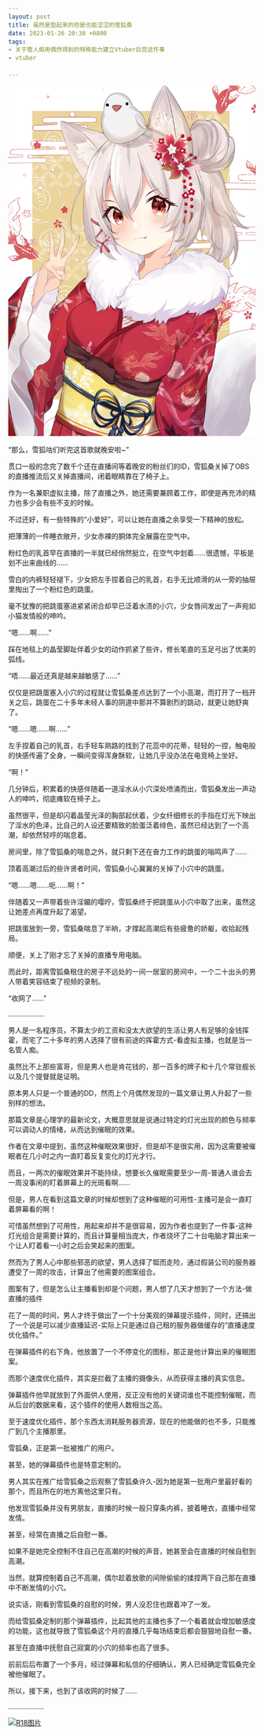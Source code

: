 ```yaml
---
layout: post
title: 虽然是垫起来的但是也能涩涩的雪狐桑
date: 2023-01-26 20:30 +0800
tags:
- 关于管人痴用偶然得到的特殊能力建立Vtuber后宫这件事
- vtuber

---
```

![封面图片](/file/xuehusang.jpg)

“那么，雪狐咕们听完这首歌就晚安啦~”

贯口一般的念完了数千个还在直播间等着晚安的粉丝们的ID，雪狐桑关掉了OBS的直播推流后又关掉直播间，闭着眼睛靠在了椅子上。

作为一名兼职虚拟主播，除了直播之外，她还需要兼顾着工作，即使是再充沛的精力也多少会有些不支的时候。

不过还好，有一些特殊的“小爱好”，可以让她在直播之余享受一下精神的放松。

把薄薄的一件睡衣敞开，少女赤裸的胴体完全展露在空气中。

粉红色的乳首早在直播的一半就已经俏然挺立，在空气中划着……很遗憾，平板是划不出来曲线的……

雪白的内裤轻轻褪下，少女把左手捏着自己的乳首，右手无比顺滑的从一旁的抽屉里掏出了一个粉红色的跳蛋。

毫不犹豫的把跳蛋塞进紧紧闭合却早已泛着水渍的小穴，少女唇间发出了一声宛如小猫发情般的呻吟。

“嗯……啊……”

踩在地毯上的晶莹脚趾伴着少女的动作抓紧了些许，修长笔直的玉足弓出了优美的弧线。

“唔……最近还真是越来越敏感了……”

仅仅是把跳蛋塞入小穴的过程就让雪狐桑差点达到了一个小高潮，而打开了一档开关之后，跳蛋在二十多年未经人事的阴道中那并不算剧烈的跳动，就更让她舒爽了。

“嗯……嗯……啊……”

左手捏着自己的乳首，右手轻车熟路的找到了花蕊中的花蒂，轻轻的一捏，触电般的快感传遍了全身，一瞬间变得浑身酥软，让她几乎没办法在电竞椅上坐好。

“啊！”

几分钟后，积累着的快感伴随着一道淫水从小穴深处喷涌而出，雪狐桑发出一声动人的呻吟，彻底瘫软在椅子上。

虽然很平，但是却闪着晶莹光泽的胸部起伏着，少女纤细修长的手指在灯光下映出了淫水的色泽，比自己的人设还要精致的脸蛋泛着绯色，虽然已经达到了一个高潮，却依然轻哼的喘息着。

房间里，除了雪狐桑的喘息之外，就只剩下还在奋力工作的跳蛋的嗡鸣声了……

顶着高潮过后的些许贤者时间，雪狐桑小心翼翼的关掉了小穴中的跳蛋。

“嗯……嗯……呃……啊！”

伴随着又一声带着些许淫媚的嘤咛，雪狐桑终于把跳蛋从小穴中取了出来，虽然这让她差点再度升起了渴望。

把跳蛋放到一旁，雪狐桑喘息了半晌，才撑起高潮后有些疲惫的娇躯，收拾起残局。

顺便，关上了刚才忘了关掉的直播专用电脑。

而此时，距离雪狐桑租住的房子不远处的一间一居室的房间中，一个二十出头的男人带着笑容结束了视频的录制。

“收网了……”

………………

男人是一名程序员，不算太少的工资和没太大欲望的生活让男人有足够的金钱挥霍，而宅了二十多年的男人选择了很有前途的挥霍方式-看虚拟主播，也就是当一名管人痴。

虽然比不上那些富哥，但是男人也是肯花钱的，那一百多的牌子和十几个常驻舰长以及几个提督就是证明。

原本男人只是一个普通的DD，然而上个月偶然发现的一篇文章让男人升起了一些别样的想法。

那篇文章是心理学的最新论文，大概意思就是说通过特定的灯光出现的颜色与频率可以调动人的情绪，从而达到催眠的效果。

作者在文章中提到，虽然这种催眠效果很好，但是却不是很实用，因为这需要被催眠者在几小时之内一直盯着反复变化的灯光才行。

而且，一两次的催眠效果并不能持续，想要长久催眠需要至少一周-普通人谁会去一周没事闲的盯着屏幕上的光斑看啊……

但是，男人在看到这篇文章的时候却想到了这种催眠的可用性-主播可是会一直盯着屏幕看的啊！

可惜虽然想到了可用性，用起来却并不是很容易，因为作者也提到了一件事-这种灯光组合是需要计算的，而且计算量相当庞大，作者烧坏了二十台电脑才算出来一个让人盯着看一小时之后会笑起来的图案。

然而为了男人心中那些邪恶的欲望，男人选择了铤而走险，通过假装公司的服务器遭受了一周的攻击，计算出了他需要的图案组合。

图案有了，但是怎么让主播看到却是个问题，男人想了几天才想到了一个方法-做直播的插件

花了一周的时间，男人才终于做出了一个十分美观的弹幕提示插件，同时，还搞出了一个说是可以减少直播延迟-实际上只是通过自己租的服务器做缓存的“直播速度优化插件。”

在弹幕插件的右下角，他放置了一个不停变化的图标，那正是他计算出来的催眠图案。

而那个速度优化插件，其实是拦截了主播的摄像头，从而获得主播的真实信息。

弹幕插件他早就放到了外面供人使用，反正没有他的关键词谁也不能控制催眠，而从后台的数据来看，这个插件的使用人数相当之高。

至于速度优化插件，那个东西太消耗服务器资源，现在的他能做的也不多，只能推广到几个主播那里。

雪狐桑，正是第一批被推广的用户。

甚至，她的弹幕插件也是特意定制的。

男人其实在推广给雪狐桑之后观察了雪狐桑许久-因为她是第一批用户里最好看的那个，而且所在的地方离他这里只有。

他发现雪狐桑并没有男朋友，直播的时候一般只穿条内裤，披着睡衣，直播中经常发情。

甚至，经常在直播之后自慰一番。

如果不是她完全控制不住自己在高潮的时候的声音，她甚至会在直播的时候自慰到高潮。

当然，就算控制着自己不高潮，偶尔趁着放歌的间隙偷偷的揉捏两下自己那在直播中不断发情的小穴。

说实话，刚看到雪狐桑的自慰的时候，男人没忍住也跟着冲了一发。

而给雪狐桑定制的那个弹幕插件，比起其他的主播也多了一个看着就会增加敏感度的功能，这也就导致了雪狐桑这个月的直播几乎每场结束后都会狠狠地自慰一番。

甚至在直播中抚慰自己寂寞的小穴的频率也高了很多。

前前后后布置了一个多月，经过弹幕和私信的仔细确认，男人已经确定雪狐桑完全被他催眠了。

所以，接下来，也到了该收网的时候了……

………………




[![R18图片](/file/xuehusang_r18.png)](https://www.pixiv.net/artworks/104656617)
